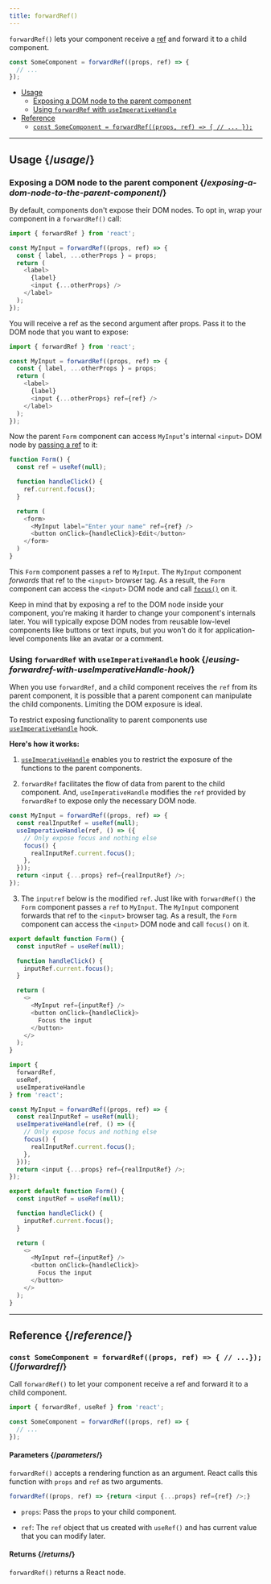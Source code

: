 ```yaml
---
title: forwardRef()
---
```


<Intro>

`forwardRef()` lets your component receive a [ref](/learn/manipulating-the-dom-with-refs) and forward it to a child component.

```js
const SomeComponent = forwardRef((props, ref) => {
  // ...
});
```

</Intro>

- [Usage](#usage)
  - [Exposing a DOM node to the parent component](#exposing-a-dom-node-to-the-parent-component)
  - [Using `forwardRef` with `useImperativeHandle`](#using-forwardref-with-useImperativeHandle)
- [Reference](#reference)
  - [`const SomeComponent = forwardRef((props, ref) => { // ... });`](#forwardref)

---

## Usage {/*usage*/}

### Exposing a DOM node to the parent component {/*exposing-a-dom-node-to-the-parent-component*/}

By default, components don't expose their DOM nodes. To opt in, wrap your component in a `forwardRef()` call:

```js {3,11}
import { forwardRef } from 'react';

const MyInput = forwardRef((props, ref) => {
  const { label, ...otherProps } = props;
  return (
    <label>
      {label}
      <input {...otherProps} />
    </label>
  );
});
```

You will receive a <CodeStep step={1}>ref</CodeStep> as the second argument after props. Pass it to the DOM node that you want to expose:

```js {8} [[1, 3, "ref"], [1, 8, "ref", 30]]
import { forwardRef } from 'react';

const MyInput = forwardRef((props, ref) => {
  const { label, ...otherProps } = props;
  return (
    <label>
      {label}
      <input {...otherProps} ref={ref} />
    </label>
  );
});
```

Now the parent `Form` component can access `MyInput`'s internal <CodeStep step={2}>`<input>` DOM node</CodeStep> by [passing a ref](/apis/useref#manipulating-the-dom-with-a-ref) to it:

```js [[1, 2, "ref"], [1, 10, "ref", 30], [2, 5, "ref.current"]]
function Form() {
  const ref = useRef(null);

  function handleClick() {
    ref.current.focus();
  }

  return (
    <form>
      <MyInput label="Enter your name" ref={ref} />
      <button onClick={handleClick}>Edit</button>
    </form>
  )
}
```

This `Form` component passes a ref to `MyInput`. The `MyInput` component *forwards* that ref to the `<input>` browser tag. As a result, the `Form` component can access the `<input>` DOM node and call [`focus()`](https://developer.mozilla.org/en-US/docs/Web/API/HTMLElement/focus) on it.

Keep in mind that by exposing a ref to the DOM node inside your component, you're making it harder to change your component's internals later. You will typically expose DOM nodes from reusable low-level components like buttons or text inputs, but you won't do it for application-level components like an avatar or a comment.


### Using `forwardRef` with `useImperativeHandle` hook {/*eusing-forwardref-with-useImperativeHandle-hook*/}

When you use `forwardRef`, and a child component receives the `ref` from its parent component, it is possible that a parent component can manipulate the child components. Limiting the DOM exposure is ideal.

To restrict exposing functionality to parent components use [`useImperativeHandle`](#api/useimperativehandle) hook.

**Here's how it works:**

1. [`useImperativeHandle`](#api/useimperativehandle) enables you to restrict the exposure of the functions to the parent components.

2. `forwardRef` facilitates the flow of data from parent to the child component. And, `useImperativeHandle` modifies the `ref` provided by `forwardRef` to expose only the necessary DOM node.

```js {1,6}
const MyInput = forwardRef((props, ref) => {
  const realInputRef = useRef(null);
  useImperativeHandle(ref, () => ({
    // Only expose focus and nothing else
    focus() {
      realInputRef.current.focus();
    },
  }));
  return <input {...props} ref={realInputRef} />;
});

```

3. The `inputref` below is the modified `ref`. Just like with `forwardRef()` the `Form` component passes a `ref` to `MyInput`. The `MyInput` component forwards that ref to the `<input>` browser tag. As a result, the `Form` component can access the `<input>` DOM node and call `focus()` on it.

``` js {5,10}
export default function Form() {
  const inputRef = useRef(null);

  function handleClick() {
    inputRef.current.focus();
  }

  return (
    <>
      <MyInput ref={inputRef} />
      <button onClick={handleClick}>
        Focus the input
      </button>
    </>
  );
}
```
<Recipes titleText="Example of exposing a DOM node to the parent component and using useImperativeHandle()" titleId="examples-forwardref">

<Sandpack>

```js
import {
  forwardRef,
  useRef,
  useImperativeHandle
} from 'react';

const MyInput = forwardRef((props, ref) => {
  const realInputRef = useRef(null);
  useImperativeHandle(ref, () => ({
    // Only expose focus and nothing else
    focus() {
      realInputRef.current.focus();
    },
  }));
  return <input {...props} ref={realInputRef} />;
});

export default function Form() {
  const inputRef = useRef(null);

  function handleClick() {
    inputRef.current.focus();
  }

  return (
    <>
      <MyInput ref={inputRef} />
      <button onClick={handleClick}>
        Focus the input
      </button>
    </>
  );
}
```
</Sandpack>

<Solution />

</Recipes>

---

## Reference {/*reference*/}

### `const SomeComponent = forwardRef((props, ref) => { // ...});` {/*forwardref*/}

Call `forwardRef()` to let your component receive a ref and forward it to a child component.

```js
import { forwardRef, useRef } from 'react';

const SomeComponent = forwardRef((props, ref) => {
  // ...
});

```
#### Parameters {/*parameters*/}

`forwardRef()` accepts a rendering function as an argument. React calls this function with `props` and `ref` as two arguments.

```js
forwardRef((props, ref) => {return <input {...props} ref={ref} />;}
```

* `props`: Pass the `props` to your child component.

* `ref`:  The `ref` object that us created with `useRef()` and has current value that you can modify later.

#### Returns {/*returns*/}

`forwardRef()` returns a React node.
